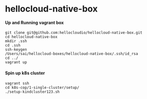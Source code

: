# hellocloud-native-box

#### Up and Running vagrant box
```
git clone git@github.com:hellocloudio/hellocloud-native-box.git
cd hellocloud-native-box
mkdir .ssh
cd .ssh
ssh-keygen
/Users/sai/hellocloud-boxes/hellocloud-native-box/.ssh/id_rsa
cd ../
vagrant up
```

#### Spin up k8s cluster
```
vagrant ssh
cd k8s-cop/1-single-cluster/setup/
./setup-kindcluster123.sh
```
